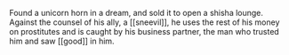 Found a unicorn horn in a dream, and sold it to open a shisha lounge. Against the counsel of his ally, a [[sneevil]], he uses the rest of his money on prostitutes and is caught by his business partner, the man who trusted him and saw [[good]] in him.